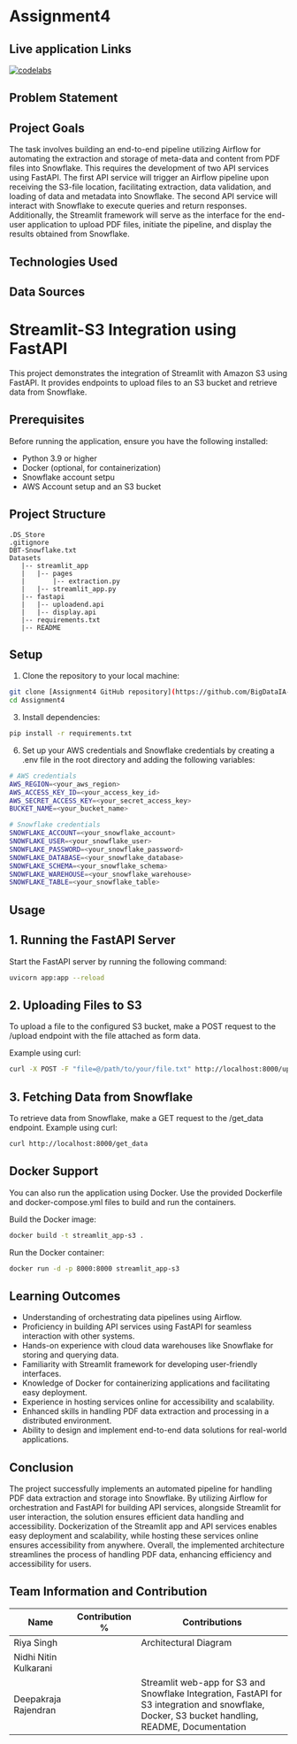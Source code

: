 # Assignment4
## Live application Links


[![codelabs](https://img.shields.io/badge/codelabs-4285F4?style=for-the-badge&logo=codelabs&logoColor=white)](https://codelabs-preview.appspot.com/?file_id=15TX801JmThAB60DlI9FU_bpRoIJUoFUyyn1WPdTcb7M#0)

## Problem Statement


## Project Goals
The task involves building an end-to-end pipeline utilizing Airflow for automating the extraction and storage of meta-data and content from PDF files into Snowflake. This requires the development of two API services using FastAPI. The first API service will trigger an Airflow pipeline upon receiving the S3-file location, facilitating extraction, data validation, and loading of data and metadata into Snowflake. The second API service will interact with Snowflake to execute queries and return responses. Additionally, the Streamlit framework will serve as the interface for the end-user application to upload PDF files, initiate the pipeline, and display the results obtained from Snowflake.
## Technologies Used

## Data Sources



# Streamlit-S3 Integration using FastAPI
This project demonstrates the integration of Streamlit with Amazon S3 using FastAPI. It provides endpoints to upload files to an S3 bucket and retrieve data from Snowflake.

## Prerequisites
Before running the application, ensure you have the following installed:

- Python 3.9 or higher
- Docker (optional, for containerization)
- Snowflake account setpu
- AWS Account setup and an S3 bucket

## Project Structure
```⁠ bash
.DS_Store
.gitignore
DBT-Snowflake.txt
Datasets
   |-- streamlit_app
   |   |-- pages
   |       |-- extraction.py
   |   |-- streamlit_app.py
   |-- fastapi
   |   |-- uploadend.api
   |   |-- display.api
   |-- requirements.txt
   |-- README

```

## Setup
1. Clone the repository to your local machine:

```bash
git clone [Assignment4 GitHub repository](https://github.com/BigDataIA-Spring2024-Sec2-Team4/Assignment4)
cd Assignment4
```

3. Install dependencies:

```bash
pip install -r requirements.txt
```

6. Set up your AWS credentials and Snowflake credentials by creating a .env file in the root directory and adding the following variables:
```bash
# AWS credentials
AWS_REGION=<your_aws_region>
AWS_ACCESS_KEY_ID=<your_access_key_id>
AWS_SECRET_ACCESS_KEY=<your_secret_access_key>
BUCKET_NAME=<your_bucket_name>

# Snowflake credentials
SNOWFLAKE_ACCOUNT=<your_snowflake_account>
SNOWFLAKE_USER=<your_snowflake_user>
SNOWFLAKE_PASSWORD=<your_snowflake_password>
SNOWFLAKE_DATABASE=<your_snowflake_database>
SNOWFLAKE_SCHEMA=<your_snowflake_schema>
SNOWFLAKE_WAREHOUSE=<your_snowflake_warehouse>
SNOWFLAKE_TABLE=<your_snowflake_table>
```

## Usage
## 1. Running the FastAPI Server
Start the FastAPI server by running the following command:
``` bash
uvicorn app:app --reload
```

## 2. Uploading Files to S3
To upload a file to the configured S3 bucket, make a POST request to the /upload endpoint with the file attached as form data.

Example using curl:

``` bash
curl -X POST -F "file=@/path/to/your/file.txt" http://localhost:8000/upload
```

## 3. Fetching Data from Snowflake
To retrieve data from Snowflake, make a GET request to the /get_data endpoint.
Example using curl:
``` bash
curl http://localhost:8000/get_data
```

## Docker Support
You can also run the application using Docker. Use the provided Dockerfile and docker-compose.yml files to build and run the containers.

Build the Docker image:

``` bash
docker build -t streamlit_app-s3 .
```

Run the Docker container:

``` bash
docker run -d -p 8000:8000 streamlit_app-s3
```

## Learning Outcomes
- Understanding of orchestrating data pipelines using Airflow.
- Proficiency in building API services using FastAPI for seamless interaction with other systems.
- Hands-on experience with cloud data warehouses like Snowflake for storing and querying data.
- Familiarity with Streamlit framework for developing user-friendly interfaces.
- Knowledge of Docker for containerizing applications and facilitating easy deployment.
- Experience in hosting services online for accessibility and scalability.
- Enhanced skills in handling PDF data extraction and processing in a distributed environment.
- Ability to design and implement end-to-end data solutions for real-world applications.


## Conclusion
The project successfully implements an automated pipeline for handling PDF data extraction and storage into Snowflake. By utilizing Airflow for orchestration and FastAPI for building API services, alongside Streamlit for user interaction, the solution ensures efficient data handling and accessibility. Dockerization of the Streamlit app and API services enables easy deployment and scalability, while hosting these services online ensures accessibility from anywhere. Overall, the implemented architecture streamlines the process of handling PDF data, enhancing efficiency and accessibility for users.

## Team Information and Contribution

| Name       | Contribution % | Contributions                             |
|------------|----------------|-------------------------------------------|
| Riya Singh  |             |Architectural Diagram|
| Nidhi Nitin Kulkarani   |           ||
| Deepakraja Rajendran   |           | Streamlit web-app for S3 and Snowflake Integration, FastAPI for S3 integration and snowflake, Docker, S3 bucket handling, README, Documentation|
